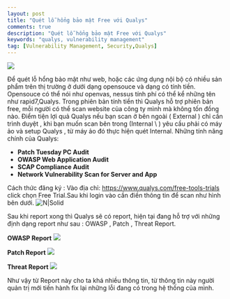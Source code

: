 ```yaml
---
layout: post
title: "Quét lỗ hổng bảo mật Free với Qualys"
comments: true
description: "Quét lỗ hổng bảo mật Free với Qualys"
keywords: "qualys, vulnerability management"
tag: [Vulnerability Management, Security,Qualys]
---
```





![](http://rumyittips.com/wp-content/uploads/2013/08/Free-Online-Vulnerability-Scan-with-Qualys-FreeScan5.jpg)




  Để  quét lỗ hổng bảo mật như web, hoặc các ứng dụng nội bộ có nhiều sản phẩm trên thị trường ở dưới dạng opensouce và dạng có tính tiền. Opensouce có thể nói như openvas, nessus tính phí có thể kể những tên như rapid7,Qualys. Trong phiên bản tính tiền thì Qualys hỗ trợ phiên bản free, mỗi người có thể scan website của công ty mình mà không tốn đồng nào. Điểm tiện lợi quả Qualys nếu bạn scan ở bên ngoài \( External \) chỉ cần trình duyệt , khi bạn muốn scan bên trong \(Internal \ ) yêu cầu phải có máy ảo và setup Qualys , từ máy ảo đó thực hiện quét Internal.
Những tính năng chính của Qualys:

- **Patch Tuesday PC Audit**
- **OWASP Web Application Audit**
- **SCAP Compliance Audit**
- **Network Vulnerability Scan for Server and App**

Cách thức đăng ký :
Vào địa chỉ: https://www.qualys.com/free-tools-trials  click chọn Free Trial.Sau khi login vào cần điền thông tin để scan như hình bên dưới.
![N|Solid](https://image.ibb.co/hqqeAa/Clipboard_image_2017_03_14_15_43_57.png)

Sau khi report xong thì Qualys sẽ có report, hiện tại đang hỗ trợ với những định dạng report như sau : OWASP , Patch , Threat Report.

**OWASP Report**
![](https://image.ibb.co/fm4jbF/Clipboard_image_2017_03_14_15_47_21.png)

**Patch Report**
![](https://image.ibb.co/g4OGqa/Clipboard_image_2017_03_14_15_50_08.png)

**Threat Report**
![](https://image.ibb.co/neepAa/Clipboard_image_2017_03_14_15_51_52.png)

Như vậy từ Report này cho ta khá nhiều thông tin, từ thông tin này người quản trị mới tiến hành  fix lại những lỗi đang có trong hệ thống của mình.

